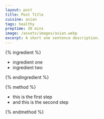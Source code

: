 ```yaml
---
layout: post
title: Post Title
cuisine: asian
tags: healthy
preptime: 30 mins
image: /assets/images/asian.webp
excerpt: A short one sentence description.
---
```


{% ingredient %}

- ingredient one
- ingredient two

{% endingredient %}

{% method %}

- this is the first step
- and this is the second step

{% endmethod %}
